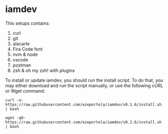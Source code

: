 # iamdev

This setups contains:

1. curl
2. git
3. alacarte
4. Fira Code font
4. nvm & node
5. vscode
6. postman
7. zsh & oh my zsh! with plugins

To install or update iamdev, you should run the install script. To do that, you may either download and run the script manually, or use the following cURL or Wget command:

```
curl -o- https://raw.githubusercontent.com/ezeportela/iamdev/v0.1.6/install.sh | bash
```

```
wget -qO- https://raw.githubusercontent.com/ezeportela/iamdev/v0.1.6/install.sh | bash
```
